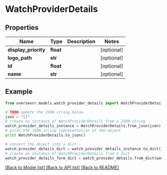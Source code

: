 # WatchProviderDetails


## Properties

Name | Type | Description | Notes
------------ | ------------- | ------------- | -------------
**display_priority** | **float** |  | [optional] 
**logo_path** | **str** |  | [optional] 
**id** | **float** |  | [optional] 
**name** | **str** |  | [optional] 

## Example

```python
from overseerr.models.watch_provider_details import WatchProviderDetails

# TODO update the JSON string below
json = "{}"
# create an instance of WatchProviderDetails from a JSON string
watch_provider_details_instance = WatchProviderDetails.from_json(json)
# print the JSON string representation of the object
print WatchProviderDetails.to_json()

# convert the object into a dict
watch_provider_details_dict = watch_provider_details_instance.to_dict()
# create an instance of WatchProviderDetails from a dict
watch_provider_details_form_dict = watch_provider_details.from_dict(watch_provider_details_dict)
```
[[Back to Model list]](../README.md#documentation-for-models) [[Back to API list]](../README.md#documentation-for-api-endpoints) [[Back to README]](../README.md)


